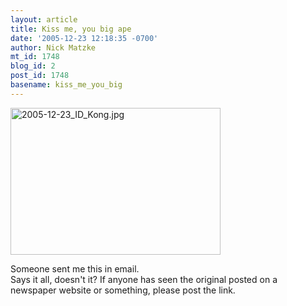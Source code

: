 ```yaml
---
layout: article
title: Kiss me, you big ape
date: '2005-12-23 12:18:35 -0700'
author: Nick Matzke
mt_id: 1748
blog_id: 2
post_id: 1748
basename: kiss_me_you_big
---
```

<img src="{{ site.baseurl }}/uploads/2006/2005-12-23_ID_Kong.jpg" alt="2005-12-23_ID_Kong.jpg" width="336" height="235" />

Someone sent me this in email.  
Says it all, doesn't it?  If anyone has seen the original posted on a newspaper website or something, please post the link.
